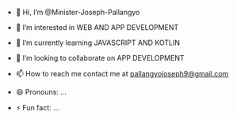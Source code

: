 - 👋 Hi, I’m @Minister-Joseph-Pallangyo
- 👀 I’m interested in WEB AND APP DEVELOPMENT 
- 🌱 I’m currently learning JAVASCRIPT AND KOTLIN
- 💞️ I’m looking to collaborate on APP DEVELOPMENT 
- 📫 How to reach me
  contact me at pallangyojoseph9@gmail.com
  
- 😄 Pronouns: ...
- ⚡ Fun fact: ...

<!---
Minister-Joseph-Pallangyo/Minister-Joseph-Pallangyo is a ✨ special ✨ repository because its `README.md` (this file) appears on your GitHub profile.
You can click the Preview link to take a look at your changes.
--->

